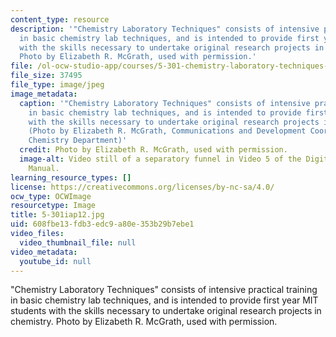 ```yaml
---
content_type: resource
description: '"Chemistry Laboratory Techniques" consists of intensive practical training
  in basic chemistry lab techniques, and is intended to provide first year MIT students
  with the skills necessary to undertake original research projects in chemistry.
  Photo by Elizabeth R. McGrath, used with permission.'
file: /ol-ocw-studio-app/courses/5-301-chemistry-laboratory-techniques-january-iap-2012/608fbe13fdb3edc9a80e353b29b7ebe1_5-301iap12.jpg
file_size: 37495
file_type: image/jpeg
image_metadata:
  caption: '"Chemistry Laboratory Techniques" consists of intensive practical training
    in basic chemistry lab techniques, and is intended to provide first year MIT students
    with the skills necessary to undertake original research projects in chemistry.
    (Photo by Elizabeth R. McGrath, Communications and Development Coordinator, MIT
    Chemistry Department)'
  credit: Photo by Elizabeth R. McGrath, used with permission.
  image-alt: Video still of a separatory funnel in Video 5 of the Digital Lab Techniques
    Manual.
learning_resource_types: []
license: https://creativecommons.org/licenses/by-nc-sa/4.0/
ocw_type: OCWImage
resourcetype: Image
title: 5-301iap12.jpg
uid: 608fbe13-fdb3-edc9-a80e-353b29b7ebe1
video_files:
  video_thumbnail_file: null
video_metadata:
  youtube_id: null
---
```

"Chemistry Laboratory Techniques" consists of intensive practical training in basic chemistry lab techniques, and is intended to provide first year MIT students with the skills necessary to undertake original research projects in chemistry. Photo by Elizabeth R. McGrath, used with permission.